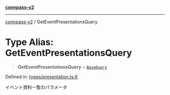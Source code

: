 [**connpass-v2**](../README.md)

***

[connpass-v2](../globals.md) / GetEventPresentationsQuery

# Type Alias: GetEventPresentationsQuery

> **GetEventPresentationsQuery** = [`BaseQuery`](BaseQuery.md)

Defined in: [types/presentation.ts:6](https://github.com/ryohidaka/node-connpass/blob/eef41deb7cb24b91ec8c67d8e4085575b4debd33/src/types/presentation.ts#L6)

イベント資料一覧のパラメータ
